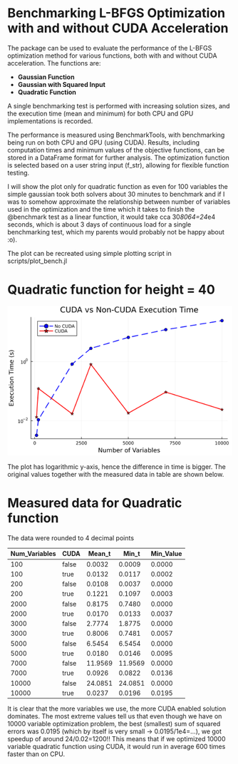 # Benchmarking L-BFGS Optimization with and without CUDA Acceleration

The package can be used to evaluate the performance of the L-BFGS optimization method for various functions, both with and without CUDA acceleration. The functions are:

- **Gaussian Function** 
- **Gaussian with Squared Input**
- **Quadratic Function** 

A single benchmarking test is performed with increasing solution sizes, and the execution time (mean and minimum) for both CPU and GPU implementations is recorded.

The performance is measured using BenchmarkTools, with benchmarking being run on both CPU and GPU (using CUDA). Results, including computation times and minimum values of the objective functions, can be stored in a DataFrame format for further analysis. The optimization function is selected based on a user string input (f_str), allowing for flexible function testing.

I will show the plot only for quadratic function as even for 100 variables the simple gaussian took both solvers about 30 minutes to benchmark and if I was to somehow approximate the relationship between number of variables used in the optimization and the time which it takes to finish the @benchmark test as a linear function, it would take cca 30*8064=24*e4 seconds, which is about 3 days of continuous load for a single benchmarking test, which my parents would probably not be happy about :o).

The plot can be recreated using simple plotting script in scripts/plot_bench.jl

# Quadratic function for height = 40
![My Image](assets/cuda_vs_no_cuda_lineplot.png)

The plot has logarithmic y-axis, hence the difference in time is bigger. The original values together with the measured data in table are shown below.

# Measured data for Quadratic function
The data were rounded to 4 decimal points

| Num_Variables | CUDA  | Mean_t  | Min_t  | Min_Value |
|--------------|-------|--------|--------|-----------|
| 100          | false | 0.0032 | 0.0009 | 0.0000    |
| 100          | true  | 0.0132 | 0.0117 | 0.0002    |
| 200          | false | 0.0108 | 0.0037 | 0.0000    |
| 200          | true  | 0.1221 | 0.1097 | 0.0003    |
| 2000         | false | 0.8175 | 0.7480 | 0.0000    |
| 2000         | true  | 0.0170 | 0.0133 | 0.0037    |
| 3000         | false | 2.7774 | 1.8775 | 0.0000    |
| 3000         | true  | 0.8006 | 0.7481 | 0.0057    |
| 5000         | false | 6.5454 | 6.5454 | 0.0000    |
| 5000         | true  | 0.0180 | 0.0146 | 0.0095    |
| 7000         | false | 11.9569 | 11.9569 | 0.0000    |
| 7000         | true  | 0.0926 | 0.0822 | 0.0136    |
| 10000        | false | 24.0851 | 24.0851 | 0.0000    |
| 10000        | true  | 0.0237 | 0.0196 | 0.0195    |


It is clear that the more variables we use, the more CUDA enabled solution dominates. The most extreme values tell us that even though we have on 10000 variable optimization problem,  the best (smallest) sum of squared errors was 0.0195 (which by itself is very small -> 0.0195/1e4=...), we got speedup of around 24/0.02=1200!! This means that if we optimized 10000 variable quadratic function using CUDA, it would run in average 600 times faster than on CPU.